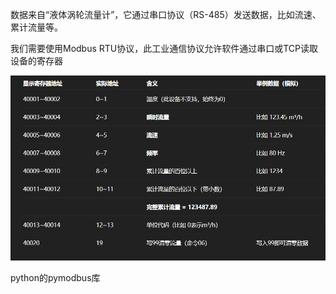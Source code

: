 数据来自“液体涡轮流量计”，它通过串口协议（RS-485）发送数据，比如流速、累计流量等。

我们需要使用Modbus RTU协议，此工业通信协议允许软件通过串口或TCP读取设备的寄存器

<img src="assets/image-20250507164502368.png" alt="image-20250507164502368" style="zoom:80%;" />



python的pymodbus库

